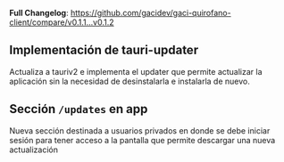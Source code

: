 **Full Changelog**: https://github.com/gacidev/gaci-quirofano-client/compare/v0.1.1...v0.1.2

## Implementación de tauri-updater

Actualiza a tauriv2 e implementa el updater que permite actualizar la aplicación sin la necesidad de desinstalarla e instalarla de nuevo.

## Sección `/updates` en app

Nueva sección destinada a usuarios privados en donde se debe iniciar sesión para tener acceso a la pantalla que permite descargar una nueva actualización
